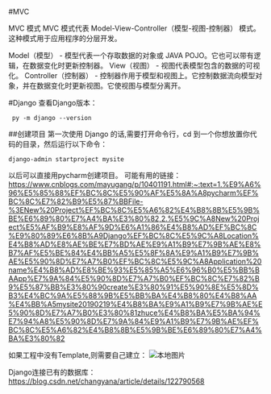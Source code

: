 #MVC
<!--MVC即Model、View、Controller即模型、视图、控制器。
MVC要实现的目标是将软件用户界面和业务逻辑分离以使代码可扩展性、可复用性、可维护性、灵活性加强。
View层是界面，Model层是业务逻辑，Controller层用来调度View层和Model层，将用户界面和业务逻辑合理的组织在一起，起粘合剂的效果。所以Controller中的内容能少则少，这样才能提供最大的灵活性。

控制器的作用仅仅是将不同的View和不同的Model组织在一起，顺便替双方传递消息。

组成MVC的三个模式分别是==组合模式、策咯模式、观察者模式==，MVC在软件开发中发挥的威力，最终离不开这三个模式的默契配合。 

-组合模式
-组合模式，又叫部分整体模式，是用于把一组相似的对象当作一个单一的对象。组合模式依据树形结构来组合对象，用来表示部分以及整体层次。这种类型的设计模式属于结构型模式，它创建了对象组的树形结构。-->

MVC 模式
MVC 模式代表 Model-View-Controller（模型-视图-控制器） 模式。这种模式用于应用程序的分层开发。

Model（模型） - 模型代表一个存取数据的对象或 JAVA POJO。它也可以带有逻辑，在数据变化时更新控制器。
View（视图） - 视图代表模型包含的数据的可视化。
Controller（控制器） - 控制器作用于模型和视图上。它控制数据流向模型对象，并在数据变化时更新视图。它使视图与模型分离开。

#Django
查看Django版本：
```
 py -m django --version
```
##创建项目
第一次使用 Django 的话,需要打开命令行，cd 到一个你想放置你代码的目录，然后运行以下命令：
```
django-admin startproject mysite
```
以后可以直接用pycharm创建项目。
可能有用的链接：
https://www.cnblogs.com/mayugang/p/10401191.html#:~:text=1.%E9%A6%96%E5%85%88%EF%BC%8C%E5%90%AF%E5%8A%A8pycharm%EF%BC%8C%E7%82%B9%E5%87%BBFile-%3ENew%20Project%EF%BC%8C%E5%A6%82%E4%B8%8B%E5%9B%BE%E6%89%80%E7%A4%BA%E3%80%82,2.%E5%9C%A8New%20Project%E5%AF%B9%E8%AF%9D%E6%A1%86%E4%B8%AD%EF%BC%8C%E9%80%89%E6%8B%A9Django%EF%BC%8C%E5%9C%A8Location%E4%B8%AD%E8%AE%BE%E7%BD%AE%E9%A1%B9%E7%9B%AE%E8%B7%AF%E5%BE%84%E4%BB%A5%E5%8F%8A%E9%A1%B9%E7%9B%AE%E5%90%8D%E7%A7%B0%EF%BC%8C%E5%9C%A8Application%20name%E4%B8%AD%E8%BE%93%E5%85%A5%E6%96%B0%E5%BB%BAApp%E7%9A%84%E5%90%8D%E7%A7%B0%EF%BC%8C%E7%82%B9%E5%87%BB%E3%80%90create%E3%80%91%E5%90%8E%E5%8D%B3%E4%BC%9A%E5%88%9B%E5%BB%BA%E4%B8%80%E4%B8%AA%E4%BB%A5mysite20190219%E4%B8%BA%E9%A1%B9%E7%9B%AE%E5%90%8D%E7%A7%B0%E3%80%81zhuce%E4%B8%BA%E5%BA%94%E7%94%A8%E5%90%8D%E7%9A%84%E9%A1%B9%E7%9B%AE%EF%BC%8C%E5%A6%82%E4%B8%8B%E5%9B%BE%E6%89%80%E7%A4%BA%E3%80%82

如果工程中没有Template,则需要自己建立：
![本地图片](Django_Tem.png "7种基本程序")

Django连接已有的数据库：
https://blog.csdn.net/changyana/article/details/122790568

